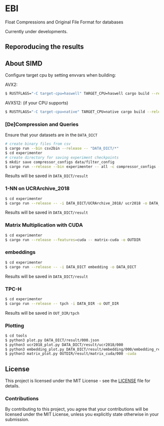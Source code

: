 # EBI
Float Compressions and Original File Format for databases

Currently under developments.

## Reporoducing the results

## About SIMD
Configure target cpu by setting envvars when building:

AVX2:
```bash
$ RUSTFLAGS="-C target-cpu=haswell" TARGET_CPU=haswell cargo build --release
```
AVX512: (if your CPU supports)
```bash
$ RUSTFLAGS="-C target-cpu=native" TARGET_CPU=native cargo build --release
```

### [De]Compression and Queries
Ensure that your datasets are in the `DATA_DICT`
```bash
# create binary files from csv
$ cargo run --bin csv2bin --release -- "DATA_DICT/*"
$ cd experimenter
# create directory for saving experiment checkpoints
$ mkdir save compressor_configs data/filter_config
$ cargo run --release --bin experimenter -- all -c compressor_configs -f DATA_DICT/filter_config -b DATA_DICT/binary --create-config --n 10 --in-memory -s save
```
Results will be saved in `DATA_DICT/result`

### 1-NN on UCRArchive_2018
```bash
$ cd experimenter
$ cargo run --release -- -i DATA_DICT/UCRArchive_2018/ ucr2018 -o DATA_DICT
```
Results will be saved in `DATA_DICT/result`

### Matrix Multiplication with CUDA
```bash
$ cd experimenter
$ cargo run --release --features=cuda -- matrix-cuda -o OUTDIR
```

### embeddings
```bash
$ cd experimenter
$ cargo run --release -- -i DATA_DICT embedding -o DATA_DICT
```
Results will be saved in `DATA_DICT/result`

### TPC-H
```bash
$ cd experimenter
$ cargo run --release -- tpch -i DATA_DIR -o OUT_DIR
```
Results will be saved in `OUT_DIR/tpch`

### Plotting
```bash
$ cd tools
$ python3 plot.py DATA_DICT/result/000.json
$ python3 ucr2018_plot.py DATA_DICT/result/ucr2018/000
$ python3 embedding_plot.py DATA_DICT/result/embedding/000/embedding_result.json
$ python3 matrix_plot.py OUTDIR/result/matrix_cuda/000 -cuda
```

## License

This project is licensed under the MIT License - see the [LICENSE](LICENSE) file for details.

### Contributions

By contributing to this project, you agree that your contributions will be licensed under the MIT License, unless you explicitly state otherwise in your submission.
